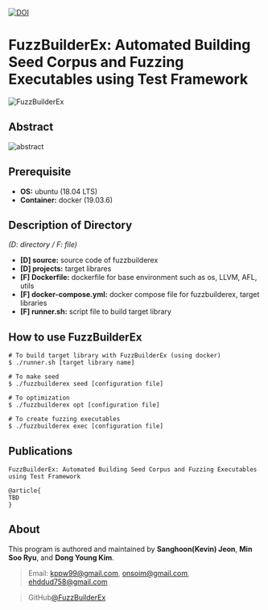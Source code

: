 [![DOI](https://zenodo.org/badge/310195829.svg)](https://zenodo.org/badge/latestdoi/310195829)
# FuzzBuilderEx: Automated Building Seed Corpus and Fuzzing Executables using Test Framework
![FuzzBuilderEx](https://user-images.githubusercontent.com/48042609/112240130-16745e80-8c8b-11eb-9d7f-95436646cfec.png)

## Abstract
![abstract](https://user-images.githubusercontent.com/48042609/112237303-bcbd6580-8c85-11eb-9de2-a077e1992660.png)

## Prerequisite
- **OS:** ubuntu (18.04 LTS)
- **Container:** docker (19.03.6)

## Description of Directory
*(D: directory / F: file)*
- **[D] source:** source code of fuzzbuilderex
- **[D] projects:** target librares
- **[F] Dockerfile:** dockerfile for base environment such as os, LLVM, AFL, utils
- **[F] docker-compose.yml:** docker compose file for fuzzbuilderex, target libraries
- **[F] runner.sh:** script file to build target library

## How to use FuzzBuilderEx
```
# To build target library with FuzzBuilderEx (using docker)
$ ./runner.sh [target library name]

# To make seed
$ ./fuzzbuilderex seed [configuration file]

# To optimization
$ ./fuzzbuilderex opt [configuration file]

# To create fuzzing executables
$ ./fuzzbuilderex exec [configuration file]
```

## Publications
```
FuzzBuilderEx: Automated Building Seed Corpus and Fuzzing Executables using Test Framework

@article{
TBD
}
```

## About
This program is authored and maintained by **Sanghoon(Kevin) Jeon**, **Min Soo Ryu**, and **Dong Young Kim**.
> Email: kppw99@gmail.com, onsoim@gmail.com, ehddud758@gmail.com

> GitHub[@FuzzBuilderEx](https://github.com/kppw99/FuzzBuilderEx)
